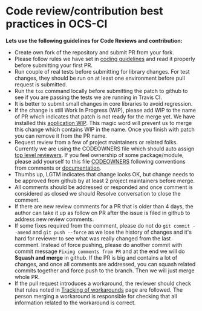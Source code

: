 # Code review/contribution best practices in OCS-CI

**Lets use the following guidelines for Code Reviews and contribution:**

* Create own fork of the repository and submit PR from your fork.
* Please follow rules we have set in [coding guidelines](./coding_guidelines.md)
    and read it properly before submitting your first PR.
* Run couple of real tests before submitting for library changes.
    For test changes, they should be run on at least one environment before
    pull request is submitted.
* Run the `tox` command locally before submitting the patch to github to see if
    you are passing the tests we are running in Travis CI.
* It is better to submit small changes in core libraries to avoid regression.
* If the change is still Work In Progress (WIP), please add WIP to the name of
    PR which indicates that patch is not ready for the  merge yet. We have
    installed this [application WIP](https://github.com/marketplace/wip). This
    magic word will prevent us to merge this change which contains WIP in the
    name. Once you finish with patch you can remove it from the PR name.
* Request review from a few of project maintainers or related folks.
    Currently we are using the CODEOWNERS file which should auto assign
    [top level reviewers](https://github.com/orgs/red-hat-storage/teams/top-level-reviewers/members).
     If you feel ownership of some package/module, please add yourself to this
    file [CODEOWNERS](../.github/CODEOWNERS) following conventions from
    comments or [documentation](https://help.github.com/en/articles/about-code-owners).
* Thumbs up, LGTM indicates that change looks OK, but change needs to be
    approved  from github by at least 2 project maintainers before merge.
* All comments should be addressed or responded and once comment is considered
    as closed we should Resolve conversation to close the comment.
* If there are new review comments for a PR that is older than 4 days, the
  author can take it up as follow on PR after the issue is filed in github
  to address new review comments.
* If some fixes required from the comment, please do not do
    `git commit --amend` and `git push --force` as we lose the history of
    changes and it's hard for reviewer to see what was really changed from the
    last comment. Instead of force pushing, please do another commit with
    commit message `Fixing comments from PR` and at the end we will do
    **Squash and merge** in github. If the PR is big and contains a lot of
    changes, and once all comments are addressed, you can squash related
    commits together and force push to the branch. Then we will just merge
    whole PR.
* If the pull request introduces a workaround, the reviewer should check that
  rules noted in [Tracking of workarounds](./workarounds.md) page are
  followed. The person merging a workaround is responsible for checking that all
  information related to the workaround is correct.
